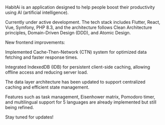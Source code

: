 HabitAi is an application designed to help people boost their productivity using AI (artificial intelligence).

Currently under active development. The tech stack includes Flutter, React, Vue, Symfony, PHP 8.3, and the architecture follows Clean Architecture principles, Domain-Driven Design (DDD), and Atomic Design.

New frontend improvements:

Implemented Cache-Then-Network (CTN) system for optimized data fetching and faster response times.

Integrated IndexedDB (IDB) for persistent client-side caching, allowing offline access and reducing server load.

The data layer architecture has been updated to support centralized caching and efficient state management.

Features such as task management, Eisenhower matrix, Pomodoro timer, and multilingual support for 5 languages are already implemented but still being refined.

Stay tuned for updates!
